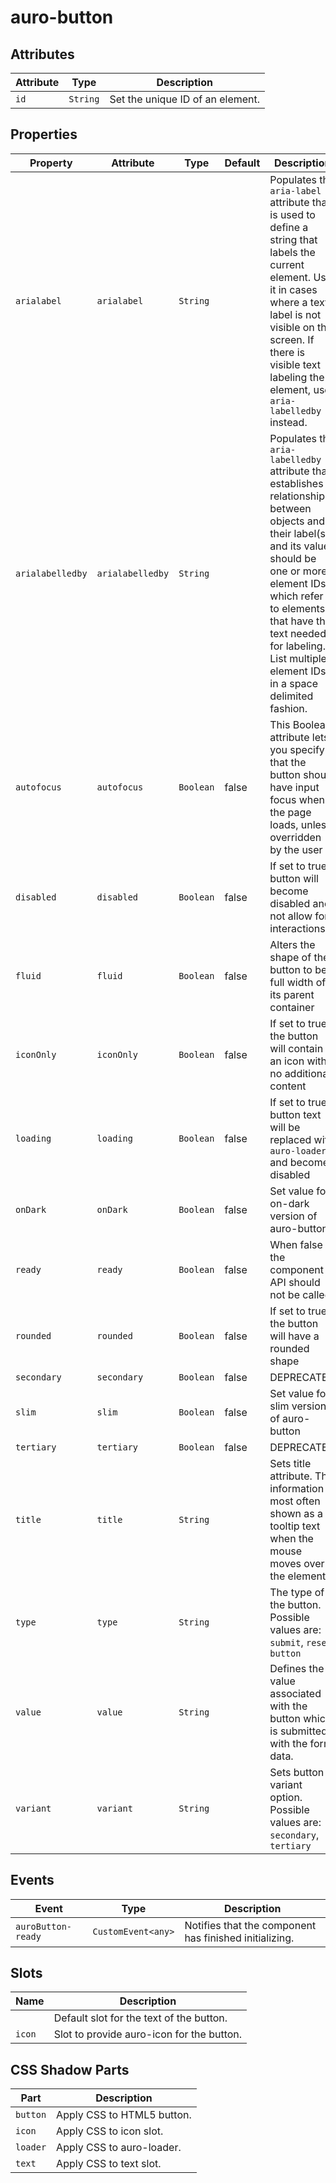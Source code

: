 # auro-button

## Attributes

| Attribute | Type     | Description                      |
|-----------|----------|----------------------------------|
| `id`      | `String` | Set the unique ID of an element. |

## Properties

| Property         | Attribute        | Type      | Default | Description                                      |
|------------------|------------------|-----------|---------|--------------------------------------------------|
| `arialabel`      | `arialabel`      | `String`  |         | Populates the `aria-label` attribute that is used to define a string that labels the current element. Use it in cases where a text label is not visible on the screen. If there is visible text labeling the element, use `aria-labelledby` instead. |
| `arialabelledby` | `arialabelledby` | `String`  |         | Populates the `aria-labelledby` attribute that establishes relationships between objects and their label(s), and its value should be one or more element IDs, which refer to elements that have the text needed for labeling. List multiple element IDs in a space delimited fashion. |
| `autofocus`      | `autofocus`      | `Boolean` | false   | This Boolean attribute lets you specify that the button should have input focus when the page loads, unless overridden by the user |
| `disabled`       | `disabled`       | `Boolean` | false   | If set to true button will become disabled and not allow for interactions |
| `fluid`          | `fluid`          | `Boolean` | false   | Alters the shape of the button to be full width of its parent container |
| `iconOnly`       | `iconOnly`       | `Boolean` | false   | If set to true, the button will contain an icon with no additional content |
| `loading`        | `loading`        | `Boolean` | false   | If set to true button text will be replaced with `auro-loader` and become disabled |
| `onDark`         | `onDark`         | `Boolean` | false   | Set value for on-dark version of auro-button     |
| `ready`          | `ready`          | `Boolean` | false   | When false the component API should not be called. |
| `rounded`        | `rounded`        | `Boolean` | false   | If set to true, the button will have a rounded shape |
| `secondary`      | `secondary`      | `Boolean` | false   | DEPRECATED                                       |
| `slim`           | `slim`           | `Boolean` | false   | Set value for slim version of auro-button        |
| `tertiary`       | `tertiary`       | `Boolean` | false   | DEPRECATED                                       |
| `title`          | `title`          | `String`  |         | Sets title attribute. The information is most often shown as a tooltip text when the mouse moves over the element. |
| `type`           | `type`           | `String`  |         | The type of the button. Possible values are: `submit`, `reset`, `button` |
| `value`          | `value`          | `String`  |         | Defines the value associated with the button which is submitted with the form data. |
| `variant`        | `variant`        | `String`  |         | Sets button variant option. Possible values are: `secondary`, `tertiary` |

## Events

| Event              | Type               | Description                                      |
|--------------------|--------------------|--------------------------------------------------|
| `auroButton-ready` | `CustomEvent<any>` | Notifies that the component has finished initializing. |

## Slots

| Name   | Description                               |
|--------|-------------------------------------------|
|        | Default slot for the text of the button.  |
| `icon` | Slot to provide auro-icon for the button. |

## CSS Shadow Parts

| Part     | Description                |
|----------|----------------------------|
| `button` | Apply CSS to HTML5 button. |
| `icon`   | Apply CSS to icon slot.    |
| `loader` | Apply CSS to auro-loader.  |
| `text`   | Apply CSS to text slot.    |
